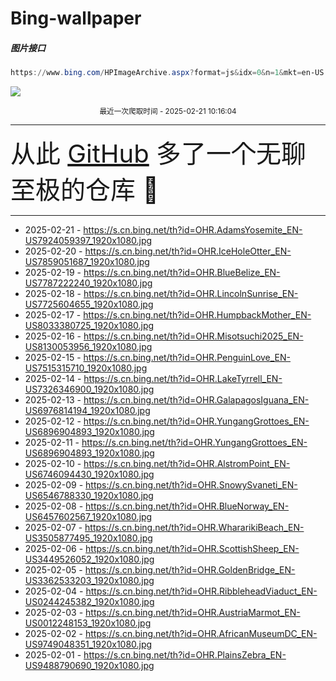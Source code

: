 # Bing-wallpaper

##### 图片接口

```powershell
https://www.bing.com/HPImageArchive.aspx?format=js&idx=0&n=1&mkt=en-US
```

 ![](https://s.cn.bing.net/th?id=OHR.AdamsYosemite_EN-US7924059397_1920x1080.jpg)

<p align='center' >
    <small>
        最近一次爬取时间 - 2025-02-21 10:16:04
    </small>
    <br>
    <hr>
    <font size=7>
        <small>
           从此 <a href='https://github.com/'>GitHub</a> 多了一个无聊至极的仓库  🍳
        </small>
    </font>
    <hr>
</p>


- 2025-02-21 - https://s.cn.bing.net/th?id=OHR.AdamsYosemite_EN-US7924059397_1920x1080.jpg 
- 2025-02-20 - https://s.cn.bing.net/th?id=OHR.IceHoleOtter_EN-US7859051687_1920x1080.jpg 
- 2025-02-19 - https://s.cn.bing.net/th?id=OHR.BlueBelize_EN-US7787222240_1920x1080.jpg 
- 2025-02-18 - https://s.cn.bing.net/th?id=OHR.LincolnSunrise_EN-US7725604655_1920x1080.jpg 
- 2025-02-17 - https://s.cn.bing.net/th?id=OHR.HumpbackMother_EN-US8033380725_1920x1080.jpg 
- 2025-02-16 - https://s.cn.bing.net/th?id=OHR.Misotsuchi2025_EN-US8130053956_1920x1080.jpg 
- 2025-02-15 - https://s.cn.bing.net/th?id=OHR.PenguinLove_EN-US7515315710_1920x1080.jpg 
- 2025-02-14 - https://s.cn.bing.net/th?id=OHR.LakeTyrrell_EN-US7326346900_1920x1080.jpg 
- 2025-02-13 - https://s.cn.bing.net/th?id=OHR.GalapagosIguana_EN-US6976814194_1920x1080.jpg 
- 2025-02-12 - https://s.cn.bing.net/th?id=OHR.YungangGrottoes_EN-US6896904893_1920x1080.jpg 
- 2025-02-11 - https://s.cn.bing.net/th?id=OHR.YungangGrottoes_EN-US6896904893_1920x1080.jpg 
- 2025-02-10 - https://s.cn.bing.net/th?id=OHR.AlstromPoint_EN-US6746094430_1920x1080.jpg 
- 2025-02-09 - https://s.cn.bing.net/th?id=OHR.SnowySvaneti_EN-US6546788330_1920x1080.jpg 
- 2025-02-08 - https://s.cn.bing.net/th?id=OHR.BlueNorway_EN-US6457602567_1920x1080.jpg 
- 2025-02-07 - https://s.cn.bing.net/th?id=OHR.WhararikiBeach_EN-US3505877495_1920x1080.jpg 
- 2025-02-06 - https://s.cn.bing.net/th?id=OHR.ScottishSheep_EN-US3449526052_1920x1080.jpg 
- 2025-02-05 - https://s.cn.bing.net/th?id=OHR.GoldenBridge_EN-US3362533203_1920x1080.jpg 
- 2025-02-04 - https://s.cn.bing.net/th?id=OHR.RibbleheadViaduct_EN-US0244245382_1920x1080.jpg 
- 2025-02-03 - https://s.cn.bing.net/th?id=OHR.AustriaMarmot_EN-US0012248153_1920x1080.jpg 
- 2025-02-02 - https://s.cn.bing.net/th?id=OHR.AfricanMuseumDC_EN-US9749048351_1920x1080.jpg 
- 2025-02-01 - https://s.cn.bing.net/th?id=OHR.PlainsZebra_EN-US9488790690_1920x1080.jpg 
